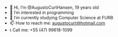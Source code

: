 - 👋 Hi, I’m @AugustoCurtHansen, 19 years old
- 👀 I’m interested in programming
- 🌱 I’m currently studying Computer Science at FURB
- 📫 How to reach me: augustocurt@hotmail.com
- 📞 Call me: +55 (47) 99618-1099

<!---
AugustoCurtHansen/AugustoCurtHansen is a ✨ special ✨ repository because its `README.md` (this file) appears on your GitHub profile.
You can click the Preview link to take a look at your changes.
--->
